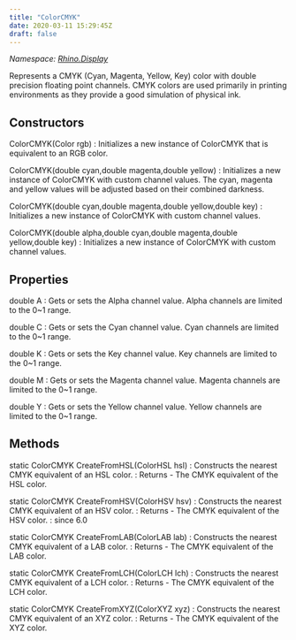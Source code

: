 ```yaml
---
title: "ColorCMYK"
date: 2020-03-11 15:29:45Z
draft: false
---
```


*Namespace: [Rhino.Display](../)*

Represents a CMYK (Cyan, Magenta, Yellow, Key) color with double precision floating point channels. 
   CMYK colors are used primarily in printing environments as they provide a good simulation of physical ink.
## Constructors

ColorCMYK(Color rgb)
: Initializes a new instance of ColorCMYK that is equivalent to an RGB color.

ColorCMYK(double cyan,double magenta,double yellow)
: Initializes a new instance of ColorCMYK with custom channel values. 
     The cyan, magenta and yellow values will be adjusted based on their 
     combined darkness.

ColorCMYK(double cyan,double magenta,double yellow,double key)
: Initializes a new instance of ColorCMYK with custom channel values.

ColorCMYK(double alpha,double cyan,double magenta,double yellow,double key)
: Initializes a new instance of ColorCMYK with custom channel values.
## Properties

double A
: Gets or sets the Alpha channel value. 
     Alpha channels are limited to the 0~1 range.

double C
: Gets or sets the Cyan channel value. 
     Cyan channels are limited to the 0~1 range.

double K
: Gets or sets the Key channel value. 
     Key channels are limited to the 0~1 range.

double M
: Gets or sets the Magenta channel value. 
     Magenta channels are limited to the 0~1 range.

double Y
: Gets or sets the Yellow channel value. 
     Yellow channels are limited to the 0~1 range.
## Methods

static ColorCMYK CreateFromHSL(ColorHSL hsl)
: Constructs the nearest CMYK equivalent of an HSL color.
: Returns - The CMYK equivalent of the HSL color.

static ColorCMYK CreateFromHSV(ColorHSV hsv)
: Constructs the nearest CMYK equivalent of an HSV color.
: Returns - The CMYK equivalent of the HSV color.
: since 6.0

static ColorCMYK CreateFromLAB(ColorLAB lab)
: Constructs the nearest CMYK equivalent of a LAB color.
: Returns - The CMYK equivalent of the LAB color.

static ColorCMYK CreateFromLCH(ColorLCH lch)
: Constructs the nearest CMYK equivalent of a LCH color.
: Returns - The CMYK equivalent of the LCH color.

static ColorCMYK CreateFromXYZ(ColorXYZ xyz)
: Constructs the nearest CMYK equivalent of an XYZ color.
: Returns - The CMYK equivalent of the XYZ color.
